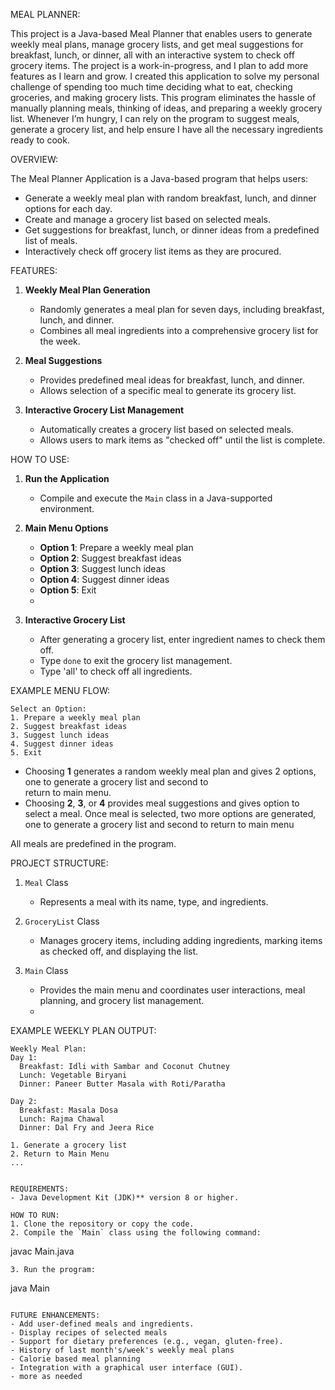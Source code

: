 MEAL PLANNER:

This project is a Java-based Meal Planner that enables users to generate weekly meal plans, manage grocery lists, and get meal suggestions for breakfast, lunch, or dinner, all with an interactive system to check off grocery items. The project is a work-in-progress, and I plan to add more features as I learn and grow. I created this application to solve my personal challenge of spending too much time deciding what to eat, checking groceries, and making grocery lists. This program eliminates the hassle of manually planning meals, thinking of ideas, and preparing a weekly grocery list. Whenever I’m hungry, I can rely on the program to suggest meals, generate a grocery list, and help ensure I have all the necessary ingredients ready to cook.


OVERVIEW:

The Meal Planner Application is a Java-based program that helps users:

- Generate a weekly meal plan with random breakfast, lunch, and dinner options for each day.
- Create and manage a grocery list based on selected meals.
- Get suggestions for breakfast, lunch, or dinner ideas from a predefined list of meals.
- Interactively check off grocery list items as they are procured.

FEATURES:

1. **Weekly Meal Plan Generation**
   - Randomly generates a meal plan for seven days, including breakfast, lunch, and dinner.
   - Combines all meal ingredients into a comprehensive grocery list for the week.

2. **Meal Suggestions**
   - Provides predefined meal ideas for breakfast, lunch, and dinner.
   - Allows selection of a specific meal to generate its grocery list.

3. **Interactive Grocery List Management**
   - Automatically creates a grocery list based on selected meals.
   - Allows users to mark items as "checked off" until the list is complete.

HOW TO USE:

1. **Run the Application**
   - Compile and execute the `Main` class in a Java-supported environment.

2. **Main Menu Options**
   - **Option 1**: Prepare a weekly meal plan
   - **Option 2**: Suggest breakfast ideas
   - **Option 3**: Suggest lunch ideas
   - **Option 4**: Suggest dinner ideas
   - **Option 5**: Exit
   - 
3. **Interactive Grocery List**
   - After generating a grocery list, enter ingredient names to check them off.
   - Type `done` to exit the grocery list management.
   - Type 'all' to check off all ingredients.

EXAMPLE MENU FLOW:
```
Select an Option:
1. Prepare a weekly meal plan
2. Suggest breakfast ideas
3. Suggest lunch ideas
4. Suggest dinner ideas
5. Exit
```

- Choosing **1** generates a random weekly meal plan and gives 2 options, one to generate a grocery list and second to       
  return to main menu.
- Choosing **2**, **3**, or **4** provides meal suggestions and gives option to select a meal. Once meal is selected, two more options are generated, one to generate a grocery list and second to return to main menu

All meals are predefined in the program.

PROJECT STRUCTURE:

1. `Meal` Class
   - Represents a meal with its name, type, and ingredients.

2. `GroceryList` Class
   - Manages grocery items, including adding ingredients, marking items as checked off, and displaying the list.

3. `Main` Class
   - Provides the main menu and coordinates user interactions, meal planning, and grocery list management.
   - 
EXAMPLE WEEKLY PLAN OUTPUT:
```
Weekly Meal Plan:
Day 1:
  Breakfast: Idli with Sambar and Coconut Chutney
  Lunch: Vegetable Biryani
  Dinner: Paneer Butter Masala with Roti/Paratha

Day 2:
  Breakfast: Masala Dosa
  Lunch: Rajma Chawal
  Dinner: Dal Fry and Jeera Rice

1. Generate a grocery list
2. Return to Main Menu
...


REQUIREMENTS:
- Java Development Kit (JDK)** version 8 or higher.

HOW TO RUN:
1. Clone the repository or copy the code.
2. Compile the `Main` class using the following command:
   ```
   javac Main.java
   ```
3. Run the program:
   ```
   java Main
   ```

FUTURE ENHANCEMENTS:
- Add user-defined meals and ingredients.
- Display recipes of selected meals
- Support for dietary preferences (e.g., vegan, gluten-free).
- History of last month's/week's weekly meal plans
- Calorie based meal planning
- Integration with a graphical user interface (GUI).
- more as needed

